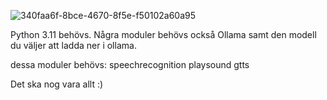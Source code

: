 ![340faa6f-8bce-4670-8f5e-f50102a60a95](https://github.com/user-attachments/assets/5fda8129-4586-4ca8-9899-6ad7e70f4f41)

Python 3.11 behövs.
Några moduler behövs också Ollama samt den modell du väljer att ladda ner i ollama.

dessa moduler behövs:
speechrecognition
playsound
gtts

Det ska nog vara allt :)
